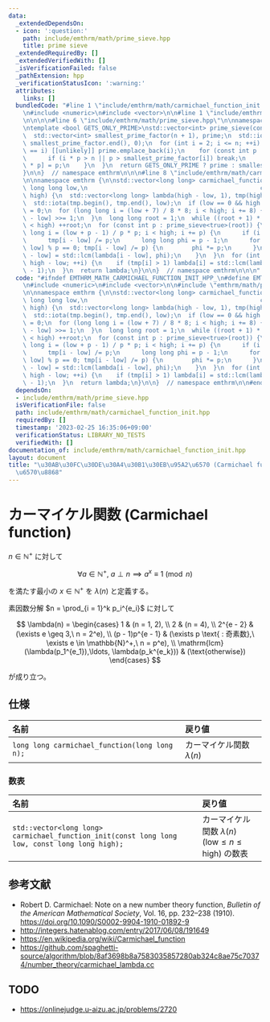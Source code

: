 ```yaml
---
data:
  _extendedDependsOn:
  - icon: ':question:'
    path: include/emthrm/math/prime_sieve.hpp
    title: prime sieve
  _extendedRequiredBy: []
  _extendedVerifiedWith: []
  _isVerificationFailed: false
  _pathExtension: hpp
  _verificationStatusIcon: ':warning:'
  attributes:
    links: []
  bundledCode: "#line 1 \"include/emthrm/math/carmichael_function_init.hpp\"\n\n\n\
    \n#include <numeric>\n#include <vector>\n\n#line 1 \"include/emthrm/math/prime_sieve.hpp\"\
    \n\n\n\n#line 6 \"include/emthrm/math/prime_sieve.hpp\"\n\nnamespace emthrm {\n\
    \ntemplate <bool GETS_ONLY_PRIME>\nstd::vector<int> prime_sieve(const int n) {\n\
    \  std::vector<int> smallest_prime_factor(n + 1), prime;\n  std::iota(smallest_prime_factor.begin(),\
    \ smallest_prime_factor.end(), 0);\n  for (int i = 2; i <= n; ++i) {\n    if (smallest_prime_factor[i]\
    \ == i) [[unlikely]] prime.emplace_back(i);\n    for (const int p : prime) {\n\
    \      if (i * p > n || p > smallest_prime_factor[i]) break;\n      smallest_prime_factor[i\
    \ * p] = p;\n    }\n  }\n  return GETS_ONLY_PRIME ? prime : smallest_prime_factor;\n\
    }\n\n}  // namespace emthrm\n\n\n#line 8 \"include/emthrm/math/carmichael_function_init.hpp\"\
    \n\nnamespace emthrm {\n\nstd::vector<long long> carmichael_function_init(const\
    \ long long low,\n                                                const long long\
    \ high) {\n  std::vector<long long> lambda(high - low, 1), tmp(high - low);\n\
    \  std::iota(tmp.begin(), tmp.end(), low);\n  if (low == 0 && high > 0) lambda[0]\
    \ = 0;\n  for (long long i = (low + 7) / 8 * 8; i < high; i += 8) {\n    tmp[i\
    \ - low] >>= 1;\n  }\n  long long root = 1;\n  while ((root + 1) * (root + 1)\
    \ < high) ++root;\n  for (const int p : prime_sieve<true>(root)) {\n    for (long\
    \ long i = (low + p - 1) / p * p; i < high; i += p) {\n      if (i == 0) continue;\n\
    \      tmp[i - low] /= p;\n      long long phi = p - 1;\n      for (; tmp[i -\
    \ low] % p == 0; tmp[i - low] /= p) {\n        phi *= p;\n      }\n      lambda[i\
    \ - low] = std::lcm(lambda[i - low], phi);\n    }\n  }\n  for (int i = 0; i <\
    \ high - low; ++i) {\n    if (tmp[i] > 1) lambda[i] = std::lcm(lambda[i], tmp[i]\
    \ - 1);\n  }\n  return lambda;\n}\n\n}  // namespace emthrm\n\n\n"
  code: "#ifndef EMTHRM_MATH_CARMICHAEL_FUNCTION_INIT_HPP_\n#define EMTHRM_MATH_CARMICHAEL_FUNCTION_INIT_HPP_\n\
    \n#include <numeric>\n#include <vector>\n\n#include \"emthrm/math/prime_sieve.hpp\"\
    \n\nnamespace emthrm {\n\nstd::vector<long long> carmichael_function_init(const\
    \ long long low,\n                                                const long long\
    \ high) {\n  std::vector<long long> lambda(high - low, 1), tmp(high - low);\n\
    \  std::iota(tmp.begin(), tmp.end(), low);\n  if (low == 0 && high > 0) lambda[0]\
    \ = 0;\n  for (long long i = (low + 7) / 8 * 8; i < high; i += 8) {\n    tmp[i\
    \ - low] >>= 1;\n  }\n  long long root = 1;\n  while ((root + 1) * (root + 1)\
    \ < high) ++root;\n  for (const int p : prime_sieve<true>(root)) {\n    for (long\
    \ long i = (low + p - 1) / p * p; i < high; i += p) {\n      if (i == 0) continue;\n\
    \      tmp[i - low] /= p;\n      long long phi = p - 1;\n      for (; tmp[i -\
    \ low] % p == 0; tmp[i - low] /= p) {\n        phi *= p;\n      }\n      lambda[i\
    \ - low] = std::lcm(lambda[i - low], phi);\n    }\n  }\n  for (int i = 0; i <\
    \ high - low; ++i) {\n    if (tmp[i] > 1) lambda[i] = std::lcm(lambda[i], tmp[i]\
    \ - 1);\n  }\n  return lambda;\n}\n\n}  // namespace emthrm\n\n#endif  // EMTHRM_MATH_CARMICHAEL_FUNCTION_INIT_HPP_\n"
  dependsOn:
  - include/emthrm/math/prime_sieve.hpp
  isVerificationFile: false
  path: include/emthrm/math/carmichael_function_init.hpp
  requiredBy: []
  timestamp: '2023-02-25 16:35:06+09:00'
  verificationStatus: LIBRARY_NO_TESTS
  verifiedWith: []
documentation_of: include/emthrm/math/carmichael_function_init.hpp
layout: document
title: "\u30AB\u30FC\u30DE\u30A4\u30B1\u30EB\u95A2\u6570 (Carmichael function) \u306E\
  \u6570\u8868"
---
```


# カーマイケル関数 (Carmichael function)

$n \in \mathbb{N}^+$ に対して

$$
  \forall a \in \mathbb{N}^+,\ a \perp n \implies a^x \equiv 1 \pmod{n}
$$

を満たす最小の $x \in \mathbb{N}^+$ を $\lambda(n)$ と定義する。

素因数分解 $n = \prod_{i = 1}^k p_i^{e_i}$ に対して

$$
  \lambda(n) =
  \begin{cases}
    1 & (n = 1, 2), \\
    2 & (n = 4), \\
    2^{e - 2} & (\exists e \geq 3,\ n = 2^e), \\
    (p - 1)p^{e - 1} & (\exists p \text{ : 奇素数},\ \exists e \in \mathbb{N}^+,\ n = p^e), \\
    \mathrm{lcm} (\lambda(p_1^{e_1}),\ldots, \lambda(p_k^{e_k})) & (\text{otherwise})
  \end{cases}
$$

が成り立つ。


## 仕様

|名前|戻り値|
|:--|:--|
|`long long carmichael_function(long long n);`|カーマイケル関数 $\lambda(n)$|


### 数表

|名前|戻り値|
|:--|:--|
|`std::vector<long long> carmichael_function_init(const long long low, const long long high);`|カーマイケル関数 $\lambda(n)$ ($\mathrm{low} \leq n \leq \mathrm{high}$) の数表|


## 参考文献

- Robert D. Carmichael: Note on a new number theory function, *Bulletin of the American Mathematical Society*, Vol. 16, pp. 232–238 (1910). https://doi.org/10.1090/S0002-9904-1910-01892-9
- http://integers.hatenablog.com/entry/2017/06/08/191649
- https://en.wikipedia.org/wiki/Carmichael_function
- https://github.com/spaghetti-source/algorithm/blob/8af3698b8a7583035857280ab324c8ae75c70374/number_theory/carmichael_lambda.cc


## TODO

- https://onlinejudge.u-aizu.ac.jp/problems/2720
